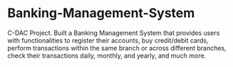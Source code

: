# Banking-Management-System
C-DAC Project. Built a Banking Management System that provides users with functionalities to register their accounts, buy credit/debit cards, perform transactions within the same branch or across different branches, check their transactions daily, monthly, and yearly, and much more.
